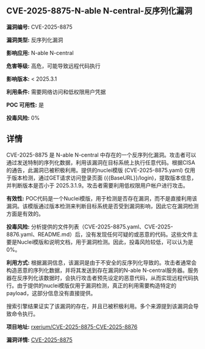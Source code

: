 ## CVE-2025-8875-N-able N-central-反序列化漏洞

**漏洞编号:** CVE-2025-8875

**漏洞类型:** 反序列化漏洞

**影响应用:** N-able N-central

**危害等级:** 高危，可能导致远程代码执行

**影响版本:** < 2025.3.1

**利用条件:** 需要网络访问和低权限用户凭据

**POC 可用性:** 是

**投毒风险:** 0%

## 详情

CVE-2025-8875 是 N-able N-central 中存在的一个反序列化漏洞。攻击者可以通过发送特制的序列化数据，利用该漏洞在目标系统上执行任意代码。根据CISA的通告，此漏洞已被积极利用。提供的nuclei模版 (CVE-2025-8875.yaml) 仅用于版本检测，通过GET请求访问登录页面 ({{BaseURL}}/login)，提取版本信息，并判断版本是否小于 2025.3.1.9。攻击者需要利用低权限用户帐户进行攻击。

**有效性:**
POC代码是一个Nuclei模版，用于检测是否存在漏洞，而不是直接利用该漏洞。该模版通过版本检测来判断目标系统是否受到漏洞影响，因此它在漏洞检测方面是有效的。

**投毒风险:**
分析提供的文件列表（CVE-2025-8875.yaml、CVE-2025-8876.yaml、README.md）后，没有发现任何可疑的或恶意的代码。这些文件主要是Nuclei模版和说明文档，用于漏洞检测。因此，投毒风险较低，可以认为是0%。

**利用方式:**
根据漏洞信息，该漏洞是由于不安全的反序列化导致的。攻击者通常会构造恶意的序列化数据，并将其发送到存在漏洞的N-able N-central服务器。服务器在反序列化该数据时，会执行攻击者预先设定的恶意代码，从而实现远程代码执行。由于提供的nuclei模版仅用于漏洞检测，真正的利用需要构造特定的payload，这部分信息没有直接提供。

搜索引擎结果证实了该漏洞的存在，并且已被积极利用。多个来源提到该漏洞会导致命令执行。


**项目地址:** [rxerium/CVE-2025-8875-CVE-2025-8876](https://github.com/rxerium/CVE-2025-8875-CVE-2025-8876)

**漏洞详情:** [CVE-2025-8875](https://nvd.nist.gov/vuln/detail/CVE-2025-8875)
